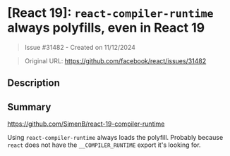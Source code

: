 # [React 19]: `react-compiler-runtime` always polyfills, even in React 19

> Issue #31482 - Created on 11/12/2024

> Original URL: https://github.com/facebook/react/issues/31482

## Description

## Summary

https://github.com/SimenB/react-19-compiler-runtime

Using `react-compiler-runtime` always loads the polyfill. Probably because `react` does not have the `__COMPILER_RUNTIME` export it's looking for.

